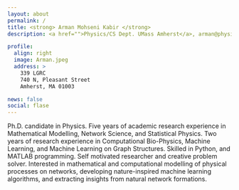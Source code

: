 ```yaml
---
layout: about
permalink: /
title: <strong> Arman Mohseni Kabir </strong>
description: <a href="">Physics/CS Dept. UMass Amherst</a>, arman@physics.umass.edu

profile:
  align: right
  image: Arman.jpeg
  address: >
    339 LGRC
    740 N, Pleasant Street
    Amherst, MA 01003

news: false
social: flase
---
```


Ph.D. candidate in Physics. Five years of academic research experience in Mathematical Modelling, Network Science, and Statistical Physics. Two years of research experience in Computational Bio-Physics, Machine Learning, and Machine Learning on Graph Structures. Skilled in Python, and MATLAB programming. Self motivated researcher and creative problem solver. Interested in  mathematical and computational modelling of physical processes on networks, developing nature-inspired machine learning algorithms, and extracting insights from natural network formations.

